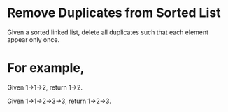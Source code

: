 # Remove Duplicates from Sorted List 
Given a sorted linked list, delete all duplicates such that each element appear
only once.

# For example,
Given 1->1->2, return 1->2.

Given 1->1->2->3->3, return 1->2->3.
